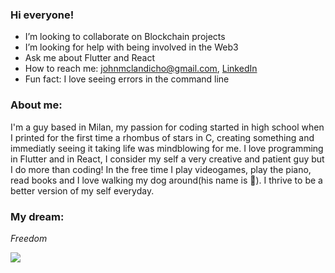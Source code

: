 ### Hi everyone!

- I’m looking to collaborate on Blockchain projects
- I’m looking for help with being involved in the Web3
- Ask me about Flutter and React
- How to reach me: johnmclandicho@gmail.com, [LinkedIn](https://www.linkedin.com/in/johnlandicho/)
- Fun fact: I love seeing errors in the command line

### About me:

I'm a guy based in Milan, my passion for coding started in high school when I printed for the first time a rhombus of stars in C, creating something and immediatly seeing it taking life was mindblowing for me.
I love programming in Flutter and in React, I consider my self a very creative and patient guy but I do more than coding!
In the free time I play videogames, play the piano, read books and I love walking my dog around(his name is :waffle:).
I thrive to be a better version of my self everyday.

### My dream:
*Freedom*

<img src="https://github-readme-stats.vercel.app/api?username=YoshinoHmm&&show_icons=true&title_color=ffffff&icon_color=634832&text_color=daf7dc&bg_color=967259">

